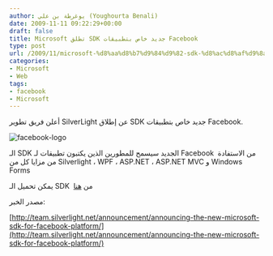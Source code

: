 ```yaml
---
author: يوغرطة بن علي (Youghourta Benali)
date: 2009-11-11 09:22:29+00:00
draft: false
title: Microsoft تطلق SDK جديد خاص بتطبيقات Facebook
type: post
url: /2009/11/microsoft-%d8%aa%d8%b7%d9%84%d9%82-sdk-%d8%ac%d8%af%d9%8a%d8%af-%d8%ae%d8%a7%d8%b5-%d8%a8%d8%aa%d8%b7%d8%a8%d9%8a%d9%82%d8%a7%d8%aa-facebook/
categories:
- Microsoft
- Web
tags:
- facebook
- Microsoft
---
```


أعلن فريق تطوير SilverLight عن إطلاق SDK جديد خاص بتطبيقات Facebook.

![facebook-logo](http://www.it-scoop.com/wp-content/uploads/2009/11/facebook-logo.jpg)


الـ SDK الجديد سيسمح للمطورين الذين يكتبون تطبيقات لـ Facebook  من الاستفادة من مزايا كل من Silverlight ، WPF ، ASP.NET ، ASP.NET MVC و Windows Forms

يمكن تحميل الـ SDK  من [هنا](http://facebooktoolkit.codeplex.com/)

مصدر الخبر:


[http://team.silverlight.net/announcement/announcing-the-new-microsoft-sdk-for-facebook-platform/](http://team.silverlight.net/announcement/announcing-the-new-microsoft-sdk-for-facebook-platform/)
